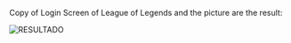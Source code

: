 Copy of Login Screen of League of Legends and the picture are the result:

![RESULTADO](https://user-images.githubusercontent.com/47351943/172930921-4b0c2c22-c3e3-4a39-b76a-8d7ef962e288.png)
